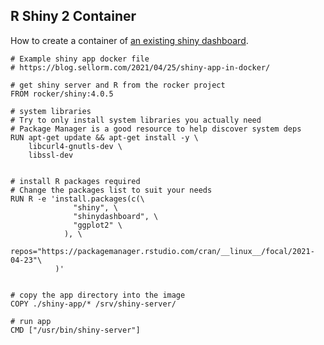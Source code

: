 ## R Shiny 2 Container

How to create a container of [an existing shiny dashboard](https://fossengineer.com/building-r-shiny-apps-container-image-with-docker).


```
# Example shiny app docker file
# https://blog.sellorm.com/2021/04/25/shiny-app-in-docker/

# get shiny server and R from the rocker project
FROM rocker/shiny:4.0.5

# system libraries
# Try to only install system libraries you actually need
# Package Manager is a good resource to help discover system deps
RUN apt-get update && apt-get install -y \
    libcurl4-gnutls-dev \
    libssl-dev
  

# install R packages required 
# Change the packages list to suit your needs
RUN R -e 'install.packages(c(\
              "shiny", \
              "shinydashboard", \
              "ggplot2" \
            ), \
            repos="https://packagemanager.rstudio.com/cran/__linux__/focal/2021-04-23"\
          )'


# copy the app directory into the image
COPY ./shiny-app/* /srv/shiny-server/

# run app
CMD ["/usr/bin/shiny-server"]

```
